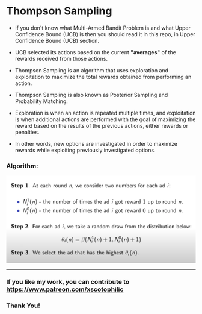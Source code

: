 # Thompson Sampling

- If you don't know what Multi-Armed Bandit Problem is and what Upper Confidence Bound (UCB) is then you should read it in this repo, in Upper Confidence Bound (UCB) section.

- UCB selected its actions based on the current **"averages"** of the rewards received from those actions.

- Thompson Sampling is an algorithm that uses exploration and exploitation to maximize the total rewards obtained from performing an action. 

- Thompson Sampling is also known as Posterior Sampling and Probability Matching.

- Exploration is when an action is repeated multiple times, and exploitation is when additional actions are performed with the goal of maximizing the reward based on the results of the previous actions, either rewards or penalties.

- In other words, new options are investigated in order to maximize rewards while exploiting previously investigated options.

### Algorithm:

<img src="TS0.png" width = "600px"/>

---

### If you like my work, you can contribute to https://www.patreon.com/xscotophilic

### Thank You!
